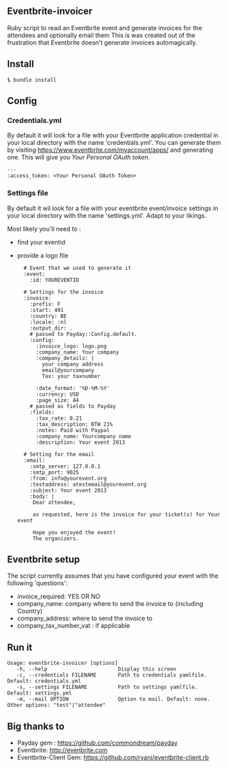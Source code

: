 ## Eventbrite-invoicer

Ruby script to read an Eventbrite event and generate invoices for the attendees and optionally email them
This is was created out of the frustration that Eventbrite doesn't generate invoices automagically.

## Install

    $ bundle install

## Config
### Credentials.yml
By default it will look for a file with your Eventbrite application credential in your local directory with the 
name 'credentials.yml'. You can generate them by visiting <https://www.eventbrite.com/myaccount/apps/> and generating 
one. This will give you *Your Personal OAuth token*.

    ---
    :access_token: <Your Personal OAuth Token>

### Settings file
By default it wil look for a file with your eventbrite event/invoice settings in your local directory with the 
name 'settings.yml'. Adapt to your likings. 

Most likely you'll need to :

- find your eventid
- provide a logo file

        # Event that we used to generate it
        :event:
          :id: YOUREVENTID

        # Settings for the invoice
        :invoice:
          :prefix: F
          :start: 491
          :country: BE
          :locale: :nl
          :output_dir: .
          # passed to Payday::Config.default.
          :config:
            :invoice_logo: logo.png
            :company_name: Your company
            :company_details: |
              your company address
              email@yourcompany
              Tax: your taxnumber

            :date_format: '%D-%M-%Y'
            :currency: USD
            :page_size: A4
          # passed as fields to Payday
          :fields:
            :tax_rate: 0.21
            :tax_description: BTW 21%
            :notes: Paid with Paypal
            :company_name: Yourcompany name
            :description: Your event 2013

        # Setting for the email
        :email:
          :smtp_server: 127.0.0.1
          :smtp_port: 9025
          :from: info@yourevent.org
          :testaddress: atestemail@yourevent.org
          :subject: Your event 2013
          :body: |
           Dear attendee,

           as requested, here is the invoice for your ticket(s) for Your event

           Hope you enjoyed the event!
           The organizers.

## Eventbrite setup
The script currently assumes that you have configured your event with the following 'questions':

- invoice_required: YES OR NO
- company_name: company where to send the invoice to (including Country)
- company_address: where to send the invoice to
- company_tax_number_vat : if applicable

## Run it

    Usage: eventbrite-invoicer [options]
       -h, --help                       Display this screen
       -c, --credentials FILENAME       Path to credentials yamlfile. Default: credentials.yml
       -s, --settings FILENAME          Path to settings yamlfile. Default: settings.yml
       -m, --mail OPTION                Option to mail. Default: none. Other options: "test"|"attendee"

## Big thanks to

- Payday gem : <https://github.com/commondream/payday>
- Eventbrite: <http://evenbrite.com>
- Eventbrite-Client Gem: <https://github.com/ryanj/eventbrite-client.rb>
